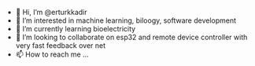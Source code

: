 - 👋 Hi, I’m @erturkkadir
- 👀 I’m interested in machine learning, biloogy, software development
- 🌱 I’m currently learning bioelectricity
- 💞️ I’m looking to collaborate on esp32 and remote device controller with very fast feedback over net
- 📫 How to reach me ...

<!---
erturkkadir/erturkkadir is a ✨ special ✨ repository because its `README.md` (this file) appears on your GitHub profile.
You can click the Preview link to take a look at your changes.
--->
